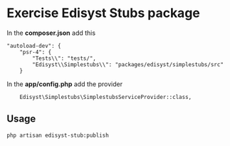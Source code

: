# Exercise Edisyst Stubs package

In the **composer.json** add this

    "autoload-dev": {
        "psr-4": {
            "Tests\\": "tests/",
            "Edisyst\\Simplestubs\\": "packages/edisyst/simplestubs/src"
        }

In the **app/config.php** add the provider

        Edisyst\Simplestubs\SimplestubsServiceProvider::class,

## Usage

    php artisan edisyst-stub:publish
